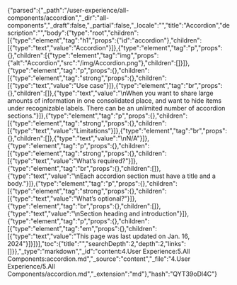{"parsed":{"_path":"/user-experience/all-components/accordion","_dir":"all-components","_draft":false,"_partial":false,"_locale":"","title":"Accordion","description":"","body":{"type":"root","children":[{"type":"element","tag":"h1","props":{"id":"accordion"},"children":[{"type":"text","value":"Accordion"}]},{"type":"element","tag":"p","props":{},"children":[{"type":"element","tag":"img","props":{"alt":"Accordion","src":"/img/Accordion.png"},"children":[]}]},{"type":"element","tag":"p","props":{},"children":[{"type":"element","tag":"strong","props":{},"children":[{"type":"text","value":"Use case"}]},{"type":"element","tag":"br","props":{},"children":[]},{"type":"text","value":"\nWhen you want to share large amounts of information in one consolidated place, and want to hide items under recognizable labels. There can be an unlimited number of accordion sections."}]},{"type":"element","tag":"p","props":{},"children":[{"type":"element","tag":"strong","props":{},"children":[{"type":"text","value":"Limitations"}]},{"type":"element","tag":"br","props":{},"children":[]},{"type":"text","value":"\nN/A"}]},{"type":"element","tag":"p","props":{},"children":[{"type":"element","tag":"strong","props":{},"children":[{"type":"text","value":"What’s required?"}]},{"type":"element","tag":"br","props":{},"children":[]},{"type":"text","value":"\nEach accordion section must have a title and a body."}]},{"type":"element","tag":"p","props":{},"children":[{"type":"element","tag":"strong","props":{},"children":[{"type":"text","value":"What’s optional?"}]},{"type":"element","tag":"br","props":{},"children":[]},{"type":"text","value":"\nSection heading and introduction"}]},{"type":"element","tag":"p","props":{},"children":[{"type":"element","tag":"em","props":{},"children":[{"type":"text","value":"This page was last updated on Jan. 16, 2024"}]}]}],"toc":{"title":"","searchDepth":2,"depth":2,"links":[]}},"_type":"markdown","_id":"content:4.User Experience:5.All Components:accordion.md","_source":"content","_file":"4.User Experience/5.All Components/accordion.md","_extension":"md"},"hash":"QYT39oDl4C"}